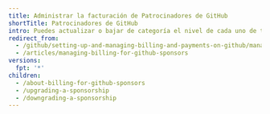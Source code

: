 ```yaml
---
title: Administrar la facturación de Patrocinadores de GitHub
shortTitle: Patrocinadores de GitHub
intro: Puedes actualizar o bajar de categoría el nivel de cada uno de tus patrocinadores.
redirect_from:
  - /github/setting-up-and-managing-billing-and-payments-on-github/managing-billing-for-github-sponsors
  - /articles/managing-billing-for-github-sponsors
versions:
  fpt: '*'
children:
  - /about-billing-for-github-sponsors
  - /upgrading-a-sponsorship
  - /downgrading-a-sponsorship
---
```


